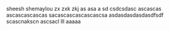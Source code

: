 sheesh
shemaylou
zx zxk zkj  as asa a
sd
csdcsdasc
ascascas
ascascascascas
sacascascascascascsa
asdasdasdasdasdfsdf
scascnakscn
ascsacl
lll
aaaaa
